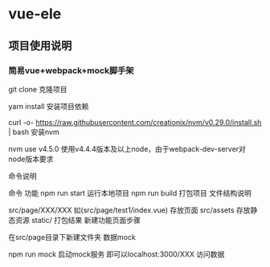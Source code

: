 # vue-ele

## 项目使用说明

### 简易vue+webpack+mock脚手架

git clone 克隆项目

yarn install 安装项目依赖

curl -o- https://raw.githubusercontent.com/creationix/nvm/v0.29.0/install.sh | bash 安装nvm

nvm use v4.5.0 使用v4.4.4版本及以上node，由于webpack-dev-server对node版本要求

命令说明

命令	功能
npm run start	运行本地项目
npm run build	打包项目
文件结构说明

src/page/XXX/XXX 如(src/page/test1/index.vue) 存放页面
src/assets 存放静态资源
static/ 打包结果
新建功能页面步骤

在src/page目录下新建文件夹
数据mock

npm run mock 启动mock服务
即可以localhost:3000/XXX 访问数据